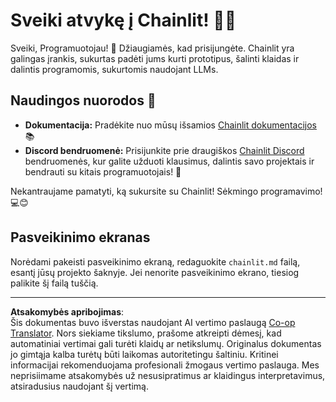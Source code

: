 <!--
CO_OP_TRANSLATOR_METADATA:
{
  "original_hash": "c49526c7abc56b0b5f1e835c1739f18e",
  "translation_date": "2025-08-30T10:45:35+00:00",
  "source_file": "11-agentic-protocols/code_samples/github-mcp/chainlit.md",
  "language_code": "lt"
}
-->
# Sveiki atvykę į Chainlit! 🚀🤖

Sveiki, Programuotojau! 👋 Džiaugiamės, kad prisijungėte. Chainlit yra galingas įrankis, sukurtas padėti jums kurti prototipus, šalinti klaidas ir dalintis programomis, sukurtomis naudojant LLMs.

## Naudingos nuorodos 🔗

- **Dokumentacija:** Pradėkite nuo mūsų išsamios [Chainlit dokumentacijos](https://docs.chainlit.io) 📚
- **Discord bendruomenė:** Prisijunkite prie draugiškos [Chainlit Discord](https://discord.gg/k73SQ3FyUh) bendruomenės, kur galite užduoti klausimus, dalintis savo projektais ir bendrauti su kitais programuotojais! 💬

Nekantraujame pamatyti, ką sukursite su Chainlit! Sėkmingo programavimo! 💻😊

## Pasveikinimo ekranas

Norėdami pakeisti pasveikinimo ekraną, redaguokite `chainlit.md` failą, esantį jūsų projekto šaknyje. Jei nenorite pasveikinimo ekrano, tiesiog palikite šį failą tuščią.

---

**Atsakomybės apribojimas**:  
Šis dokumentas buvo išverstas naudojant AI vertimo paslaugą [Co-op Translator](https://github.com/Azure/co-op-translator). Nors siekiame tikslumo, prašome atkreipti dėmesį, kad automatiniai vertimai gali turėti klaidų ar netikslumų. Originalus dokumentas jo gimtąja kalba turėtų būti laikomas autoritetingu šaltiniu. Kritinei informacijai rekomenduojama profesionali žmogaus vertimo paslauga. Mes neprisiimame atsakomybės už nesusipratimus ar klaidingus interpretavimus, atsiradusius naudojant šį vertimą.